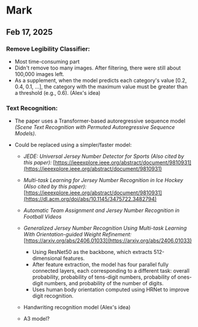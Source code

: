 # Mark

  

## Feb 17, 2025

  

### Remove Legibility Classifier:

  

- Most time-consuming part
- Didn't remove too many images. After filtering, there were still about 100,000 images left.
- As a supplement, when the model predicts each category's value [0.2, 0.4, 0.1, …], the category with the maximum value must be greater than a threshold (e.g., 0.6). (Alex's idea)

  

### Text Recognition:

  

* The paper uses a Transformer-based autoregressive sequence model _(Scene Text Recognition with Permuted Autoregressive Sequence Models)_.
* Could be replaced using a simpler/faster model:
  
  * _JEDE: Universal Jersey Number Detector for Sports (Also cited by this paper):_ [https://ieeexplore.ieee.org/abstract/document/9810931](https://ieeexplore.ieee.org/abstract/document/9810931)
  
  * _Multi-task Learning for Jersey Number Recognition in Ice Hockey (Also cited by this paper):_ [https://ieeexplore.ieee.org/abstract/document/9810931](https://dl.acm.org/doi/abs/10.1145/3475722.3482794) 
  
  * _Automatic Team Assignment and Jersey Number Recognition in Football Videos_
  
  * _Generalized Jersey Number Recognition Using Multi-task Learning With Orientation-guided Weight Refinement:_ [https://arxiv.org/abs/2406.01033](https://arxiv.org/abs/2406.01033)

    * Using ResNet50 as the backbone, which extracts 512-dimensional features.
    * After feature extraction, the model has four parallel fully connected layers, each corresponding to a different task: overall probability, probability of tens-digit numbers, probability of ones-digit numbers, and probability of the number of digits.
    * Uses human body orientation computed using HRNet to improve digit recognition.
  
  * Handwriting recognition model (Alex's idea)
  
  * A3 model?
